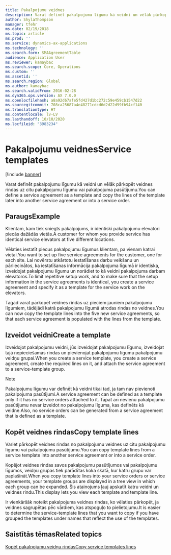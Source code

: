 ```yaml
---
title: Pakalpojumu veidnes
description: Varat definēt pakalpojumu līgumu kā veidni un vēlāk pārkopēt veidnes rindas uz citu pakalpojumu līgumu vai pakalpojuma pasūtījumu.
author: ShylaThompson
manager: tfehr
ms.date: 02/19/2018
ms.topic: article
ms.prod: ''
ms.service: dynamics-ax-applications
ms.technology: ''
ms.search.form: SMAAgreementTable
audience: Application User
ms.reviewer: kamaybac
ms.search.scope: Core, Operations
ms.custom: ''
ms.assetid: ''
ms.search.region: Global
ms.author: kamaybac
ms.search.validFrom: 2016-02-28
ms.dyn365.ops.version: AX 7.0.0
ms.openlocfilehash: a8a92d67afe5fd427d1bc272c59e459cb1547d22
ms.sourcegitcommit: 708ca25687a4e48271cdcd6d2d22d99fb94cf140
ms.translationtype: HT
ms.contentlocale: lv-LV
ms.lasthandoff: 10/10/2020
ms.locfileid: "3983234"
---
```

# <a name="service-templates"></a><span data-ttu-id="9795f-103">Pakalpojumu veidnes</span><span class="sxs-lookup"><span data-stu-id="9795f-103">Service templates</span></span>

[!include [banner](../includes/banner.md)]

<span data-ttu-id="9795f-104">Varat definēt pakalpojumu līgumu kā veidni un vēlāk pārkopēt veidnes rindas uz citu pakalpojumu līgumu vai pakalpojuma pasūtījumu.</span><span class="sxs-lookup"><span data-stu-id="9795f-104">You can define a service agreement as a template and copy the lines of the template later into another service agreement or into a service order.</span></span>

## <a name="example"></a><span data-ttu-id="9795f-105">Paraugs</span><span class="sxs-lookup"><span data-stu-id="9795f-105">Example</span></span>

<span data-ttu-id="9795f-106">Klientam, kam tiek sniegts pakalpojums, ir identiski pakalpojumu elevatori piecās dažādās vietās.</span><span class="sxs-lookup"><span data-stu-id="9795f-106">A customer for whom you provide service has identical service elevators at five different locations.</span></span>

<span data-ttu-id="9795f-107">Vēlaties iestatīt piecus pakalpojumu līgumus klientam, pa vienam katrai vietai.</span><span class="sxs-lookup"><span data-stu-id="9795f-107">You want to set up five service agreements for the customer, one for each site.</span></span>
<span data-ttu-id="9795f-108">Lai novērstu atkārtotu iestatīšanas darbu veikšanu un pārliecinātos, ka iestatīšanas informācija pakalpojuma līgumā ir identiska, izveidojat pakalpojumu līgumu un norādiet to kā veidni pakalpojuma darbam elevatoros.</span><span class="sxs-lookup"><span data-stu-id="9795f-108">To limit repetitive setup work, and to make sure that the setup information in the service agreements is identical, you create a service agreement and specify it as a template for the service work on the elevators.</span></span>

<span data-ttu-id="9795f-109">Tagad varat pārkopēt veidnes rindas uz pieciem jauniem pakalpojumu līgumiem, tādējādi katrā pakalpojumu līgumā atrodas rindas no veidnes.</span><span class="sxs-lookup"><span data-stu-id="9795f-109">You can now copy the template lines into the five new service agreements, so that each service agreement is populated with the lines from the template.</span></span>

## <a name="create-a-template"></a><span data-ttu-id="9795f-110">Izveidot veidni</span><span class="sxs-lookup"><span data-stu-id="9795f-110">Create a template</span></span>

<span data-ttu-id="9795f-111">Izveidojot pakalpojumu veidni, jūs izveidojat pakalpojumu līgumu, izveidojat tajā nepieciešamās rindas un pievienojat pakalpojumu līgumu pakalpojumu veidņu grupai.</span><span class="sxs-lookup"><span data-stu-id="9795f-111">When you create a service template, you create a service agreement, create the required lines on it, and attach the service agreement to a service-template group.</span></span>

> [!NOTE]
> <span data-ttu-id="9795f-112">Pakalpojumu līgumu var definēt kā veidni tikai tad, ja tam nav pievienoti pakalpojuma pasūtījumi.</span><span class="sxs-lookup"><span data-stu-id="9795f-112">A service agreement can be defined as a template only if it has no service orders attached to it.</span></span> <span data-ttu-id="9795f-113">Tāpat arī nevienu pakalpojumu pasūtījumu nevar izveidot no pakalpojumu līguma, kas definēts kā veidne.</span><span class="sxs-lookup"><span data-stu-id="9795f-113">Also, no service orders can be generated from a service agreement that is defined as a template.</span></span>

## <a name="copy-template-lines"></a><span data-ttu-id="9795f-114">Kopēt veidnes rindas</span><span class="sxs-lookup"><span data-stu-id="9795f-114">Copy template lines</span></span>

<span data-ttu-id="9795f-115">Variet pārkopēt veidnes rindas no pakalpojumu veidnes uz citu pakalpojumu līgumu vai pakalpojumu pasūtījumu.</span><span class="sxs-lookup"><span data-stu-id="9795f-115">You can copy template lines from a service template into another service agreement or into a service order.</span></span>

<span data-ttu-id="9795f-116">Kopējot veidnes rindas savos pakalpojumu pasūtījumos vai pakalpojumu līgumos, veidņu grupas tiek parādītas koka skatā, kur katru grupu var paplašināt.</span><span class="sxs-lookup"><span data-stu-id="9795f-116">When you copy template lines into your service orders or service agreements, your template groups are displayed in a tree view in which each group can be expanded.</span></span> <span data-ttu-id="9795f-117">Šis atainojums ļauj apskatīt katru veidni un veidnes rindu.</span><span class="sxs-lookup"><span data-stu-id="9795f-117">This display lets you view each template and template line.</span></span>

<span data-ttu-id="9795f-118">Ir vienkāršāk noteikt pakalpojuma veidnes rindas, ko vēlaties pārkopēt, ja veidnes sagrupētas pēc vārdiem, kas atspoguļo to pielietojumu.</span><span class="sxs-lookup"><span data-stu-id="9795f-118">It is easier to determine the service-template lines that you want to copy if you have grouped the templates under names that reflect the use of the templates.</span></span>

## <a name="related-topics"></a><span data-ttu-id="9795f-119">Saistītās tēmas</span><span class="sxs-lookup"><span data-stu-id="9795f-119">Related topics</span></span>

[<span data-ttu-id="9795f-120">Kopēt pakalpojumu veidņu rindas</span><span class="sxs-lookup"><span data-stu-id="9795f-120">Copy service templates lines</span></span>](copy-service-template-lines.md)
